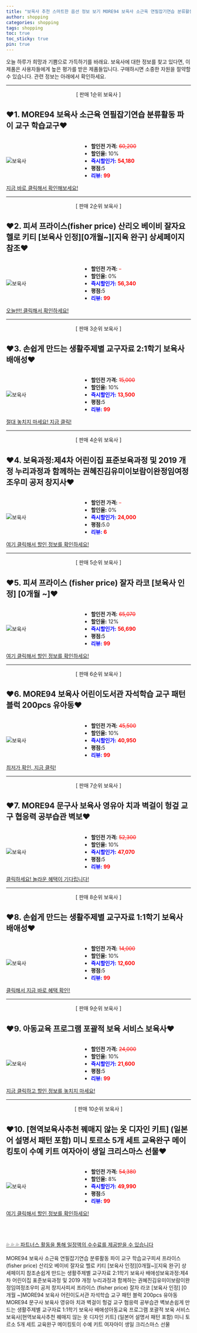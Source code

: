 ```yaml
---
title: "보육사 추천 스마트한 옵션 정보 보기 MORE94 보육사 소근육 연필잡기연습 분류활동"
author: shopping
categories: shopping
tags: shopping
toc: true
toc_sticky: true
pin: true
---
```

오늘 하루가 희망과 기쁨으로 가득하기를 바래요. 보육사에 대한 정보를 찾고 있다면, 이 제품은 사용자들에게 높은 평가를 받은 제품들입니다. 구매하시면 소중한 자원을 절약할 수 있습니다. 관련 정보는 아래에서 확인하세요.

---
<p class="toplist" style="margin: 0 auto; display: block; width: fit-content;">[ 판매 1순위 보육사 ]</p>

<h2><strong>❤️1. MORE94 보육사 소근육 연필잡기연습 분류활동 파이 교구 학습교구❤️</strong></h2>

<div style="display: flex; align-items: center;">
    <div style="flex: 0.4;">
        <img src="https://thumbnail10.coupangcdn.com/thumbnails/remote/230x230ex/image/vendor_inventory/b851/d01638cfe7d334de908ca60d3c7c29f116a84925cdad44a29d3254511ec8.jpg" alt="보육사" style="max-width: 100%;">
    </div>
    <div style="flex: 0.6; margin-left: 10px;">
        <ul>
            <li><strong>할인전 가격:</strong> <del style="color: red;">60,200</del></li>
            <li><strong>할인율:</strong> 10%</li>
            <li><span style='color:blue'><strong>즉시할인가:</strong></span> <span style='color:red'><strong>54,180</strong></span></li>
            <li><strong>평점:</strong>5</li>
            <li><span style='color:blue'><strong>리뷰:</strong></span> <span style='color:red'><strong>99</strong></span></li>
        </ul>
    </div>
</div>
<div class="center">
    <a href="https://selin100587001.github.io?lptag=AF9450613&subid=githubio&pageKey=8149407073&traceid=V0-153&itemId=23184531846&vendorItemId=90543851818" class="myButton">
        지금 바로 클릭해서 확인해보세요!
    </a>
</div>


---
<p class="toplist" style="margin: 0 auto; display: block; width: fit-content;">[ 판매 2순위 보육사 ]</p>

<h2><strong>❤️2. 피셔 프라이스(fisher price) 산리오 베이비 잘자요 헬로 키티 [보육사 인정][0개월~][지육 완구] 상세페이지 참조❤️</strong></h2>

<div style="display: flex; align-items: center;">
    <div style="flex: 0.4;">
        <img src="https://thumbnail7.coupangcdn.com/thumbnails/remote/230x230ex/image/vendor_inventory/eef5/337ddaf6d961725b13877a87c8fa97fa557d1d6a99904848faaec401f77a.jpg" alt="보육사" style="max-width: 100%;">
    </div>
    <div style="flex: 0.6; margin-left: 10px;">
        <ul>
            <li><strong>할인전 가격:</strong> <del style="color: red;">-</del></li>
            <li><strong>할인율:</strong> 0%</li>
            <li><span style='color:blue'><strong>즉시할인가:</strong></span> <span style='color:red'><strong>56,340</strong></span></li>
            <li><strong>평점:</strong>5</li>
            <li><span style='color:blue'><strong>리뷰:</strong></span> <span style='color:red'><strong>99</strong></span></li>
        </ul>
    </div>
</div>
<div class="center">
    <a href="https://selin100587001.github.io?lptag=AF9450613&subid=githubio&pageKey=6495748257&traceid=V0-153&itemId=14280140944&vendorItemId=88433349473" class="myButton">
        오늘만! 클릭해서 확인하세요!
    </a>
</div>


---
<p class="toplist" style="margin: 0 auto; display: block; width: fit-content;">[ 판매 3순위 보육사 ]</p>

<h2><strong>❤️3. 손쉽게 만드는 생활주제별 교구자료 2:1학기 보육사 배애성❤️</strong></h2>

<div style="display: flex; align-items: center;">
    <div style="flex: 0.4;">
        <img src="https://thumbnail10.coupangcdn.com/thumbnails/remote/230x230ex/image/vendor_inventory/f014/8ad146424bd81ebe31a003776da761f24eec0b3c036d1d46cf57ddbf000a.jpg" alt="보육사" style="max-width: 100%;">
    </div>
    <div style="flex: 0.6; margin-left: 10px;">
        <ul>
            <li><strong>할인전 가격:</strong> <del style="color: red;">15,000</del></li>
            <li><strong>할인율:</strong> 10%</li>
            <li><span style='color:blue'><strong>즉시할인가:</strong></span> <span style='color:red'><strong>13,500</strong></span></li>
            <li><strong>평점:</strong>5</li>
            <li><span style='color:blue'><strong>리뷰:</strong></span> <span style='color:red'><strong>99</strong></span></li>
        </ul>
    </div>
</div>
<div class="center">
    <a href="https://selin100587001.github.io?lptag=AF9450613&subid=githubio&pageKey=69247907&traceid=V0-153&itemId=231900667&vendorItemId=3137062200" class="myButton">
        절대 놓치지 마세요! 지금 클릭!
    </a>
</div>


---
<p class="toplist" style="margin: 0 auto; display: block; width: fit-content;">[ 판매 4순위 보육사 ]</p>

<h2><strong>❤️4. 보육과정:제4차 어린이집 표준보육과정 및 2019 개정 누리과정과 함께하는 권혜진김유미이보람이완정임여정조우미 공저 창지사❤️</strong></h2>

<div style="display: flex; align-items: center;">
    <div style="flex: 0.4;">
        <img src="https://thumbnail8.coupangcdn.com/thumbnails/remote/230x230ex/image/vendor_inventory/e526/c9c30f366c94447b87da4ee14cea445e8a686ca65d0074bf7e44071fe18b.png" alt="보육사" style="max-width: 100%;">
    </div>
    <div style="flex: 0.6; margin-left: 10px;">
        <ul>
            <li><strong>할인전 가격:</strong> <del style="color: red;">-</del></li>
            <li><strong>할인율:</strong> 0%</li>
            <li><span style='color:blue'><strong>즉시할인가:</strong></span> <span style='color:red'><strong>24,000</strong></span></li>
            <li><strong>평점:</strong>5.0</li>
            <li><span style='color:blue'><strong>리뷰:</strong></span> <span style='color:red'><strong>6</strong></span></li>
        </ul>
    </div>
</div>
<div class="center">
    <a href="https://selin100587001.github.io?lptag=AF9450613&subid=githubio&pageKey=6073536930&traceid=V0-153&itemId=11223760593&vendorItemId=78501153383" class="myButton">
        여기 클릭해서 할인 정보를 확인하세요!
    </a>
</div>


---
<p class="toplist" style="margin: 0 auto; display: block; width: fit-content;">[ 판매 5순위 보육사 ]</p>

<h2><strong>❤️5. 피셔 프라이스 (fisher price) 잘자 라코 [보육사 인정] [0개월 ~]❤️</strong></h2>

<div style="display: flex; align-items: center;">
    <div style="flex: 0.4;">
        <img src="https://thumbnail10.coupangcdn.com/thumbnails/remote/230x230ex/image/vendor_inventory/ea76/fc16bbba32497b4495b1ce914fc656d3ef06c80e6695d2dbc18608a04bfb.jpg" alt="보육사" style="max-width: 100%;">
    </div>
    <div style="flex: 0.6; margin-left: 10px;">
        <ul>
            <li><strong>할인전 가격:</strong> <del style="color: red;">65,070</del></li>
            <li><strong>할인율:</strong> 12%</li>
            <li><span style='color:blue'><strong>즉시할인가:</strong></span> <span style='color:red'><strong>56,690</strong></span></li>
            <li><strong>평점:</strong>5</li>
            <li><span style='color:blue'><strong>리뷰:</strong></span> <span style='color:red'><strong>99</strong></span></li>
        </ul>
    </div>
</div>
<div class="center">
    <a href="https://selin100587001.github.io?lptag=AF9450613&subid=githubio&pageKey=7818482756&traceid=V0-153&itemId=21228636825&vendorItemId=89808431596" class="myButton">
        여기 클릭해서 할인 정보를 확인하세요!
    </a>
</div>


---
<p class="toplist" style="margin: 0 auto; display: block; width: fit-content;">[ 판매 6순위 보육사 ]</p>

<h2><strong>❤️6. MORE94 보육사 어린이도서관 자석학습 교구 패턴 블럭 200pcs 유아동❤️</strong></h2>

<div style="display: flex; align-items: center;">
    <div style="flex: 0.4;">
        <img src="https://thumbnail6.coupangcdn.com/thumbnails/remote/230x230ex/image/vendor_inventory/16ad/b8bc6a7235e26a4d89917dc5443a02fb894f2074d8121003380df52ebe3f.jpg" alt="보육사" style="max-width: 100%;">
    </div>
    <div style="flex: 0.6; margin-left: 10px;">
        <ul>
            <li><strong>할인전 가격:</strong> <del style="color: red;">45,500</del></li>
            <li><strong>할인율:</strong> 10%</li>
            <li><span style='color:blue'><strong>즉시할인가:</strong></span> <span style='color:red'><strong>40,950</strong></span></li>
            <li><strong>평점:</strong>5</li>
            <li><span style='color:blue'><strong>리뷰:</strong></span> <span style='color:red'><strong>99</strong></span></li>
        </ul>
    </div>
</div>
<div class="center">
    <a href="https://selin100587001.github.io?lptag=AF9450613&subid=githubio&pageKey=8144911508&traceid=V0-153&itemId=23155266957&vendorItemId=90543879447" class="myButton">
        최저가 확인, 지금 클릭!
    </a>
</div>


---
<p class="toplist" style="margin: 0 auto; display: block; width: fit-content;">[ 판매 7순위 보육사 ]</p>

<h2><strong>❤️7. MORE94 문구사 보육사 영유아 치과 벽걸이 헝겊 교구 협응력 공부습관 벽보❤️</strong></h2>

<div style="display: flex; align-items: center;">
    <div style="flex: 0.4;">
        <img src="https://thumbnail6.coupangcdn.com/thumbnails/remote/230x230ex/image/vendor_inventory/8983/2cd46dcf9da4921451801ddc97d41008b97287dea4dc140f13261b2f5f28.jpg" alt="보육사" style="max-width: 100%;">
    </div>
    <div style="flex: 0.6; margin-left: 10px;">
        <ul>
            <li><strong>할인전 가격:</strong> <del style="color: red;">52,300</del></li>
            <li><strong>할인율:</strong> 10%</li>
            <li><span style='color:blue'><strong>즉시할인가:</strong></span> <span style='color:red'><strong>47,070</strong></span></li>
            <li><strong>평점:</strong>5</li>
            <li><span style='color:blue'><strong>리뷰:</strong></span> <span style='color:red'><strong>99</strong></span></li>
        </ul>
    </div>
</div>
<div class="center">
    <a href="https://selin100587001.github.io?lptag=AF9450613&subid=githubio&pageKey=8203746074&traceid=V0-153&itemId=23523896304&vendorItemId=90550228725" class="myButton">
        클릭하세요! 놀라운 혜택이 기다립니다!
    </a>
</div>


---
<p class="toplist" style="margin: 0 auto; display: block; width: fit-content;">[ 판매 8순위 보육사 ]</p>

<h2><strong>❤️8. 손쉽게 만드는 생활주제별 교구자료 1:1학기 보육사 배애성❤️</strong></h2>

<div style="display: flex; align-items: center;">
    <div style="flex: 0.4;">
        <img src="https://thumbnail6.coupangcdn.com/thumbnails/remote/230x230ex/image/retail/images/2018/03/10/2/1/212a487a-37c9-434d-9c2d-e114d20180db.jpg" alt="보육사" style="max-width: 100%;">
    </div>
    <div style="flex: 0.6; margin-left: 10px;">
        <ul>
            <li><strong>할인전 가격:</strong> <del style="color: red;">14,000</del></li>
            <li><strong>할인율:</strong> 10%</li>
            <li><span style='color:blue'><strong>즉시할인가:</strong></span> <span style='color:red'><strong>12,600</strong></span></li>
            <li><strong>평점:</strong>5</li>
            <li><span style='color:blue'><strong>리뷰:</strong></span> <span style='color:red'><strong>99</strong></span></li>
        </ul>
    </div>
</div>
<div class="center">
    <a href="https://selin100587001.github.io?lptag=AF9450613&subid=githubio&pageKey=69305052&traceid=V0-153&itemId=232008438&vendorItemId=3566240381" class="myButton">
        클릭해서 지금 바로 혜택 확인!
    </a>
</div>


---
<p class="toplist" style="margin: 0 auto; display: block; width: fit-content;">[ 판매 9순위 보육사 ]</p>

<h2><strong>❤️9. 아동교육 프로그램 포괄적 보육 서비스 보육사❤️</strong></h2>

<div style="display: flex; align-items: center;">
    <div style="flex: 0.4;">
        <img src="https://thumbnail10.coupangcdn.com/thumbnails/remote/230x230ex/image/vendor_inventory/12e1/14e6ec54ca23e2793e2c083d267a7dbca00036c13e78f4b1330e13918d61.jpg" alt="보육사" style="max-width: 100%;">
    </div>
    <div style="flex: 0.6; margin-left: 10px;">
        <ul>
            <li><strong>할인전 가격:</strong> <del style="color: red;">24,000</del></li>
            <li><strong>할인율:</strong> 10%</li>
            <li><span style='color:blue'><strong>즉시할인가:</strong></span> <span style='color:red'><strong>21,600</strong></span></li>
            <li><strong>평점:</strong>5</li>
            <li><span style='color:blue'><strong>리뷰:</strong></span> <span style='color:red'><strong>99</strong></span></li>
        </ul>
    </div>
</div>
<div class="center">
    <a href="https://selin100587001.github.io?lptag=AF9450613&subid=githubio&pageKey=69092526&traceid=V0-153&itemId=231120063&vendorItemId=3137061802" class="myButton">
        지금 클릭하고 할인 정보를 놓치지 마세요!
    </a>
</div>


---
<p class="toplist" style="margin: 0 auto; display: block; width: fit-content;">[ 판매 10순위 보육사 ]</p>

<h2><strong>❤️10. [현역보육사추천 꿰매지 않는 옷 디자인 키트] (일본어 설명서 패턴 포함) 미니 토르소 5개 세트 교육완구 메이킹토이 수예 키트 여자아이 생일 크리스마스 선물❤️</strong></h2>

<div style="display: flex; align-items: center;">
    <div style="flex: 0.4;">
        <img src="https://thumbnail8.coupangcdn.com/thumbnails/remote/230x230ex/image/vendor_inventory/c75e/1ab1a0265408aebcf27ba9ec52922db5b8d89cacbfc97686fd9c1e0139d6.jpg" alt="보육사" style="max-width: 100%;">
    </div>
    <div style="flex: 0.6; margin-left: 10px;">
        <ul>
            <li><strong>할인전 가격:</strong> <del style="color: red;">54,380</del></li>
            <li><strong>할인율:</strong> 8%</li>
            <li><span style='color:blue'><strong>즉시할인가:</strong></span> <span style='color:red'><strong>49,990</strong></span></li>
            <li><strong>평점:</strong>5</li>
            <li><span style='color:blue'><strong>리뷰:</strong></span> <span style='color:red'><strong>99</strong></span></li>
        </ul>
    </div>
</div>
<div class="center">
    <a href="https://selin100587001.github.io?lptag=AF9450613&subid=githubio&pageKey=8079298727&traceid=V0-153&itemId=22773351638&vendorItemId=89808427855" class="myButton">
        여기 클릭해서 할인 정보를 확인하세요!
    </a>
</div>

<br><br><br>[💦 💦 💦 파트너스 활동을 통해 일정액의 수수료를 제공받을 수 있습니다](https://link.coupang.com/a/bcpT2c)<br><br>MORE94 보육사 소근육 연필잡기연습 분류활동 파이 교구 학습교구피셔 프라이스(fisher price) 산리오 베이비 잘자요 헬로 키티 [보육사 인정][0개월~][지육 완구] 상세페이지 참조손쉽게 만드는 생활주제별 교구자료 2:1학기 보육사 배애성보육과정:제4차 어린이집 표준보육과정 및 2019 개정 누리과정과 함께하는 권혜진김유미이보람이완정임여정조우미 공저 창지사피셔 프라이스 (fisher price) 잘자 라코 [보육사 인정] [0개월 ~]MORE94 보육사 어린이도서관 자석학습 교구 패턴 블럭 200pcs 유아동MORE94 문구사 보육사 영유아 치과 벽걸이 헝겊 교구 협응력 공부습관 벽보손쉽게 만드는 생활주제별 교구자료 1:1학기 보육사 배애성아동교육 프로그램 포괄적 보육 서비스 보육사[현역보육사추천 꿰매지 않는 옷 디자인 키트] (일본어 설명서 패턴 포함) 미니 토르소 5개 세트 교육완구 메이킹토이 수예 키트 여자아이 생일 크리스마스 선물